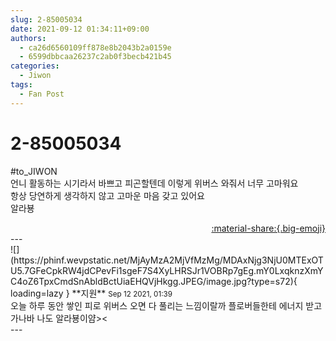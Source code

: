 ```yaml
---
slug: 2-85005034
date: 2021-09-12 01:34:11+09:00
authors:
  - ca26d6560109ff878e8b2043b2a0159e
  - 6599dbbcaa26237c2ab0f3becb421b45
categories:
  - Jiwon
tags:
  - Fan Post
---
```


# 2-85005034

<div class="post-container" markdown="1">
<div class="content-container md-sidebar__scrollwrap" markdown="1">

\#to_JIWON<br>언니 활동하는 시기라서 바쁘고 피곤할텐데 이렇게 위버스 와줘서 너무 고마워요<br>항상 당연하게 생각하지 않고 고마운 마음 갖고 있어요<br>알라뵹

</div>
</div>

<div style="text-align: right;" markdown="1">
<a href="https://weverse.io/fromis9/fanpost/2-85005034" style="text-align: right;">:material-share:{.big-emoji}</a>
</div>
---

<div class="comments-container md-sidebar__scrollwrap" markdown="1">
<div class="comment" markdown="1">
<div class='id-container' markdown="1">
![](https://phinf.wevpstatic.net/MjAyMzA2MjVfMzMg/MDAxNjg3NjU0MTExOTU5.7GFeCpkRW4jdCPevFi1sgeF7S4XyLHRSJr1VOBRp7gEg.mY0LxqknzXmYC4oZ6TpxCmdSnAbldBctUiaEHQVjHkgg.JPEG/image.jpg?type=s72){ loading=lazy }
**<span class="artist">지원</span>** <small>Sep 12 2021, 01:39</small><br>
</div>
<div class='comment-body' markdown="1">
오늘 하루 동안 쌓인 피로 위버스 오면 다 풀리는 느낌이랄까 플로버들한테 에너지 받고 가나바 나도 알라뵹이얌><
</div>
</div>
</div>
---
